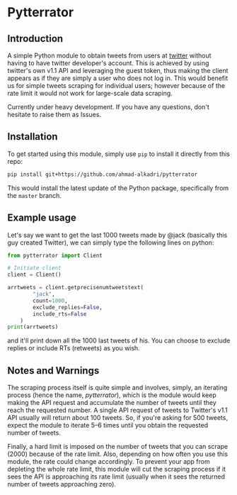 # Pytterrator

## Introduction

A simple Python module to obtain tweets from users at
[twitter](https://twitter.com) without having to have
twitter developer's account. This is achieved by using
twitter's own v1.1 API and leveraging the guest token,
thus making the client appears as if they are simply
a user who does not log in. This would benefit us for
simple tweets scraping for individual users; however
because of the rate limit it would not work for
large-scale data scraping.

Currently under heavy development. If you have any
questions, don't hesitate to raise them as Issues.

## Installation

To get started using this module, simply use
`pip` to install it directly from this repo:

```bash
pip install git+https://github.com/ahmad-alkadri/pytterrator
```

This would install the latest update of the Python package,
specifically from the `master` branch.

## Example usage

Let's say we want to get the last 1000 tweets made by
@jack (basically this guy created Twitter), we can simply
type the following lines on python:

```python
from pytterrator import Client

# Initiate client
client = Client()

arrtweets = client.getprecisenumtweetstext(
        "jack",
        count=1000,
        exclude_replies=False,
        include_rts=False
    )
print(arrtweets)
```

and it'll print down all the 1000 last tweets of his.
You can choose to exclude replies or include RTs
(retweets) as you wish.

## Notes and Warnings

The scraping process itself is quite simple and involves,
simply, an iterating process (hence the name, *pytterrator*),
which is the module would keep making the API request and
accumulate the number of tweets until they reach the
requested number. A single API request of tweets
to Twitter's v1.1 API usually will return about 100 tweets.
So, if you're asking for 500 tweets, expect the module
to iterate 5–6 times until you obtain the requested number
of tweets.

Finally, a hard limit is imposed on the number of tweets that
you can scrape (2000) because of the rate limit.
Also, depending on how often you use this module,
the rate could change accordingly. To prevent your app
from depleting the whole rate limit, this module
will cut the scraping process if it sees the API is
approaching its rate limit (usually when it sees
the returned number of tweets approaching zero).

